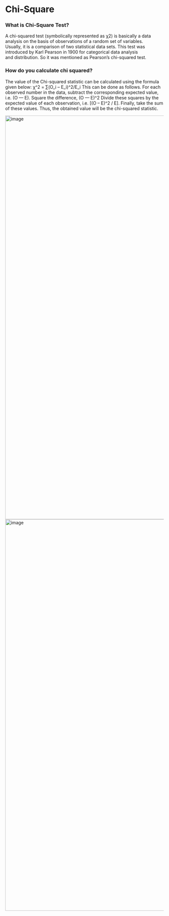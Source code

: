 # Chi-Square

<h3>What is Chi-Square Test?</h3> 
A chi-squared test (symbolically represented as χ2) is basically a data analysis on the basis of observations of a random set of variables.<br>
Usually, it is a comparison of two statistical data sets. This test was introduced by Karl Pearson in 1900 for categorical data analysis <br>
and distribution. So it was mentioned as Pearson’s chi-squared test.

<h3>How do you calculate chi squared?</h3>

The value of the Chi-squared statistic can be calculated using the formula given below:
χ^2 = ∑(O_i – E_i)^2/E_i
This can be done as follows.
For each observed number in the data, subtract the corresponding expected value, i.e. (O — E).
Square the difference, (O — E)^2
Divide these squares by the expected value of each observation, i.e. [(O – E)^2 / E].
Finally, take the sum of these values.
Thus, the obtained value will be the chi-squared statistic.


<img width="1280" alt="image" src="https://user-images.githubusercontent.com/63398853/219939562-7d640918-04cf-4d9c-a8fd-7042dde53b3e.png">
<img width="1241" alt="image" src="https://user-images.githubusercontent.com/63398853/219939583-26798fbe-9163-4b74-a682-82a3cb26d10f.png">
